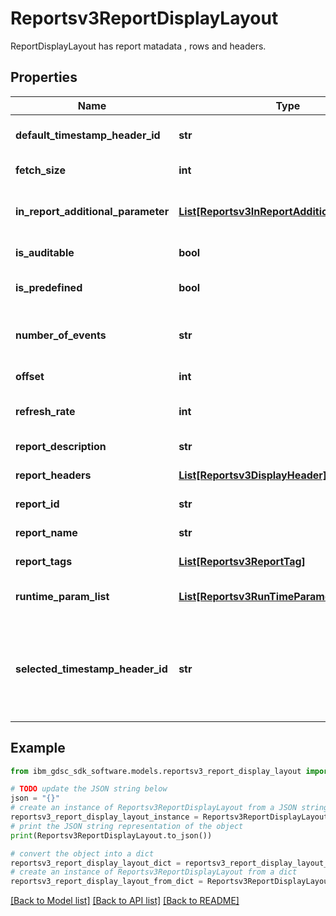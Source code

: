 # Reportsv3ReportDisplayLayout

ReportDisplayLayout has report matadata , rows and headers.

## Properties

Name | Type | Description | Notes
------------ | ------------- | ------------- | -------------
**default_timestamp_header_id** | **str** | The default timestamp header id. | [optional] 
**fetch_size** | **int** | Report data fetch size. | [optional] 
**in_report_additional_parameter** | [**List[Reportsv3InReportAdditionalParameter]**](Reportsv3InReportAdditionalParameter.md) | Additional Parameters for in report. | [optional] 
**is_auditable** | **bool** | If a report is auditable. | [optional] 
**is_predefined** | **bool** | Is predefined report. | [optional] 
**number_of_events** | **str** | Total count of the report results. | [optional] 
**offset** | **int** | Report data offset. | [optional] 
**refresh_rate** | **int** | Report refresh rate. | [optional] 
**report_description** | **str** | Report description. | [optional] 
**report_headers** | [**List[Reportsv3DisplayHeader]**](Reportsv3DisplayHeader.md) | The report headers. | [optional] 
**report_id** | **str** | The report ID. | [optional] 
**report_name** | **str** | Report name. | [optional] 
**report_tags** | [**List[Reportsv3ReportTag]**](Reportsv3ReportTag.md) | Report tags. | [optional] 
**runtime_param_list** | [**List[Reportsv3RunTimeParameter]**](Reportsv3RunTimeParameter.md) | Runtime Parameter list. | [optional] 
**selected_timestamp_header_id** | **str** | The selected timestamp header id- in case the user override the default. | [optional] 

## Example

```python
from ibm_gdsc_sdk_software.models.reportsv3_report_display_layout import Reportsv3ReportDisplayLayout

# TODO update the JSON string below
json = "{}"
# create an instance of Reportsv3ReportDisplayLayout from a JSON string
reportsv3_report_display_layout_instance = Reportsv3ReportDisplayLayout.from_json(json)
# print the JSON string representation of the object
print(Reportsv3ReportDisplayLayout.to_json())

# convert the object into a dict
reportsv3_report_display_layout_dict = reportsv3_report_display_layout_instance.to_dict()
# create an instance of Reportsv3ReportDisplayLayout from a dict
reportsv3_report_display_layout_from_dict = Reportsv3ReportDisplayLayout.from_dict(reportsv3_report_display_layout_dict)
```
[[Back to Model list]](../README.md#documentation-for-models) [[Back to API list]](../README.md#documentation-for-api-endpoints) [[Back to README]](../README.md)


